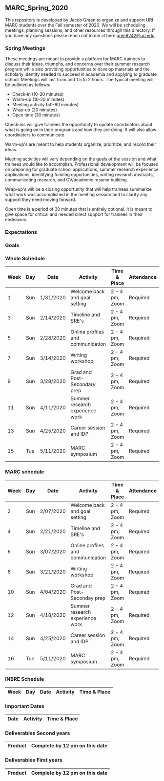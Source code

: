 ## MARC_Spring_2020

This repository is developed by Jacob Green to organize and support URI MARC students over the Fall semester of 2020. We will be scheduling meetings, planning sessions, and other resources through this directory. If you have any questions please reach out to me at here gree9242@uri.edu.

### Spring Meetings

These meetings are meant to provide a platform for MARC trainees to discuss their ideas, triumphs, and concerns over their summer research program while also providing opportunities to develop materials and the scholarly identity needed to succeed in academia and applying to graduate school. Meetings will last from and 1.5 to 2 hours. The typical meeting will be outlined as follows:

* Check-in (10-20 minutes)
* Warm-up (10-20 minutes)
* Meeting activity (50-60 minutes)
* Wrap-up (20 minutes)
* Open time (30 minutes)

Check-ins will give trainees the opportunity to update coordinators about what is going on in their programs and how they are doing. It will also allow coordinators to communicate 

Warm-up's are meant to help students organize, prioritize, and record their ideas.

Meeting activities will vary depending on the goals of the session and what trainees would like to accomplish. Professional development will be focused on preparing for graduate school applications, summer research experience applications, identifying funding opportunities, writing research abstracts, communicating research, and CV/academic resume building. 

Wrap-up's will be a closing opportunity that will help trainees summarize what work was accomplished in the meeting session and to clarify any support they need moving forward.

Open time is a period of 30 minutes that is entirely optional. It is meant to give space for critical and needed direct support for trainees in their endeavors. 

### Expectations

> 

### Goals

>

### Whole Schedule

Week | Day | Date      | Activity     | Time & Place | Attendance |
---- | --- | --------- | -------------| -------------| -----------|
1    | Sun | 1/31/2020 | Welcome back and goal setting | 2 - 4 pm, Zoom | Required |
3    | Sun | 2/14/2020 | Timeline and SRE's | 2 - 4 pm, Zoom | Required |
5    | Sun | 2/28/2020 | Online profiles and communication | 2 - 4 pm, Zoom | Required |
7    | Sun | 3/14/2020 | Writing workshop | 2 - 4 pm, Zoom | Required |
9    | Sun | 3/28/2020 | Grad and Post-Secondary prep | 2 - 4 pm, Zoom | Required |
11   | Sun | 4/11/2020 | Summer research experience work | 2 - 4 pm, Zoom | Required |
13   | Sun | 4/25/2020 | Career session and IDP | 2 - 4 pm, Zoom | Required |
15   | Tue | 5/11/2020 | MARC symposium | 2 - 4 pm, Zoom | Required

### MARC schedule

Week | Day | Date      | Activity     | Time & Place | Attendance |
---- | --- | --------- | -------------| -------------| -----------|
2    | Sun | 2/07/2020 | Welcome back and goal setting | 2 - 4 pm, Zoom | Required |
4    | Sun | 2/21/2020 | Timeline and SRE's | 2 - 4 pm, Zoom | Required |
6    | Sun | 3/07/2020 | Online profiles and communication | 2 - 4 pm, Zoom | Required |
8    | Sun | 3/21/2020 | Writing workshop | 2 - 4 pm, Zoom | Required |
10   | Sun | 4/04/2020 | Grad and Post-Seconday prep | 2 - 4 pm, Zoom | Required |
12   | Sun | 4/18/2020 | Summer research experience work | 2 - 4 pm, Zoom | Required |
14   | Sun | 4/25/2020 | Career session and IDP | 2 - 4 pm, Zoom | Required |
16   | Tue | 5/11/2020 | MARC symposium | 2 - 4 pm, Zoom | Required

### INBRE Schedule

Week | Day | Date     | Activity               | Time & Place           | 
---- | --- | -------- | ---------------------- | -----------------------|



### Important Dates

Date     | Activity     | Time & Place           | 
-------- | -------------| -----------------------|

 
 
### Deliverables Second years

Product                    | Complete by 12 pm on this date  |
-------------------------- | ------------------------------- |


### Deliverables First years

Product                    | Complete by 12 pm on this date  |
-------------------------- | ------------------------------- |


